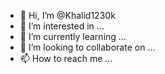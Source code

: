 - 👋 Hi, I’m @Khalid1230k
- 👀 I’m interested in ...
- 🌱 I’m currently learning ...
- 💞️ I’m looking to collaborate on ...
- 📫 How to reach me ...

<!---
Khalid1230k/Khalid1230k is a ✨ special ✨ repository because its `README.md` (this file) appears on your GitHub profile.
You can click the Preview link to take a look at your changes.
--->
